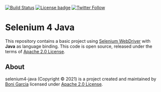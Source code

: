 [![Build Status](https://github.com/bonigarcia/selenium4-java/workflows/build/badge.svg)](https://github.com/bonigarcia/selenium4-java/actions)
[![License badge](https://img.shields.io/badge/license-Apache2-green.svg)](http://www.apache.org/licenses/LICENSE-2.0)
[![Twitter Follow](https://img.shields.io/twitter/follow/boni_gg.svg?style=social)](https://twitter.com/boni_gg)

# Selenium 4 Java

This repository contains a basic project using [Selenium WebDriver] with **Java** as language binding. This code is open source, released under the terms of [Apache 2.0 License].

## About

selenium4-java (Copyright &copy; 2021) is a project created and maintained by [Boni Garcia] licensed under [Apache 2.0 License].

[Apache 2.0 License]: http://www.apache.org/licenses/LICENSE-2.0
[Boni Garcia]: http://bonigarcia.github.io/
[Selenium WebDriver]: http://docs.seleniumhq.org/projects/webdriver/
